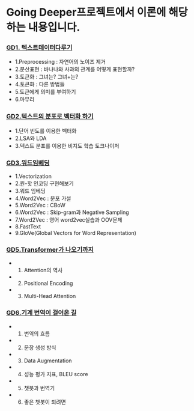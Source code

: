 # Going Deeper프로젝트에서 이론에 해당하는 내용입니다.
### [GD1. 텍스트데이터다루기](https://foul-beechnut-069.notion.site/GD1-fa2a962631b34a77b9e4bfdb006124f4)
  - 1.Preprocessing : 자연어의 노이즈 제거
  - 2.분산표현 : 바나나와 사과의 관계를 어떻게 표현할까?
  - 3.토큰화 : 그녀는? 그녀+는?  
  - 4.토큰화 : 다른 방법들
  - 5.토큰에게 의미를 부여하기
  - 6.마무리
### [GD2.텍스트의 분포로 벡터화 하기](https://foul-beechnut-069.notion.site/GD2-a8aec887008c4ff3b4129734662052ee)
  - 1.단어 빈도를 이용한 벡터화
  - 2.LSA와 LDA
  - 3.텍스트 분포를 이용한 비지도 학습 토크나이저
### [GD3.워드임베딩](https://foul-beechnut-069.notion.site/GD3-7f00360c6d84425cb08a736e2150ff9d)
  - 1.Vectorization
  - 2.원-핫 인코딩 구현해보기
  - 3.워드 임베딩
  - 4.Word2Vec : 분포 가설
  - 5.Word2Vec : CBoW
  - 6.Word2Vec : Skip-gram과 Negative Sampling
  - 7.Word2Vec : 영어 word2vec실습과 OOV문제
  - 8.FastText
  - 9.GloVe(Global Vectors for Word Representation)
### [GD5.Transformer가 나오기까지](https://foul-beechnut-069.notion.site/GD5-Transformer-21bd28eecaa34f0cba83a5e2abd7440a)
  - 1. Attention의 역사
  - 2. Positional Encoding
  - 3. Multi-Head Attention
### [GD6.기계 번역이 걸어온 길](https://foul-beechnut-069.notion.site/GD6-4b6980b12b89490186e965f8bf80f9ae)
  - 1. 번역의 흐름
  - 2. 문장 생성 방식
  - 3. Data Augmentation
  - 4. 성능 평가 지표, BLEU score
  - 5. 챗봇과 번역기
  - 6. 좋은 챗봇이 되려면
